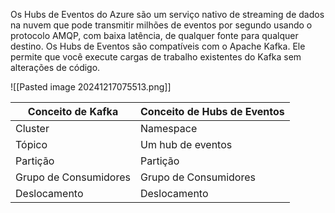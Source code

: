Os Hubs de Eventos do Azure são um serviço nativo de streaming de dados na nuvem que pode transmitir milhões de eventos por segundo usando o protocolo AMQP, com baixa latência, de qualquer fonte para qualquer destino. Os Hubs de Eventos são compatíveis com o Apache Kafka. Ele permite que você execute cargas de trabalho existentes do Kafka sem alterações de código.

![[Pasted image 20241217075513.png]]

|Conceito de Kafka|Conceito de Hubs de Eventos|
|---|---|
|Cluster|Namespace|
|Tópico|Um hub de eventos|
|Partição|Partição|
|Grupo de Consumidores|Grupo de Consumidores|
|Deslocamento|Deslocamento|

